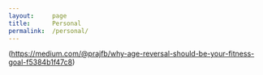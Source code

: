 ```yaml
---
layout:     page
title:      Personal
permalink:  /personal/
---
```


<style type="text/css">
    strong {
        color: #3498db;
        font-weight: 400;
    }
    blockquote {
        padding: 0px 23px;
    }
</style>


(https://medium.com/@prajfb/why-age-reversal-should-be-your-fitness-goal-f5384b1f47c8)
